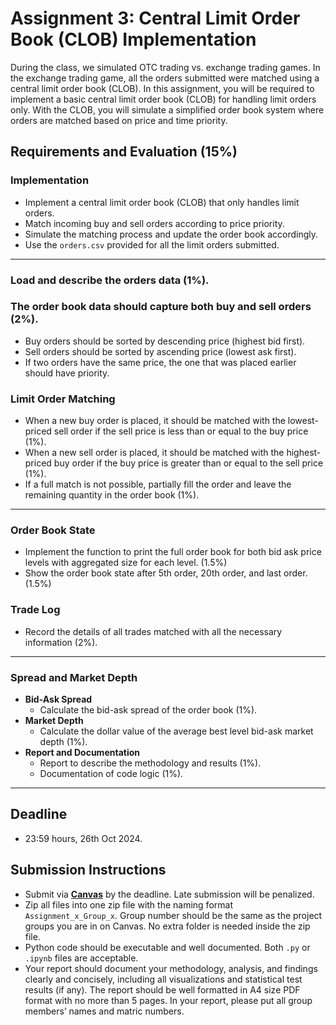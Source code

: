 # Assignment 3: Central Limit Order Book (CLOB) Implementation

During the class, we simulated OTC trading vs. exchange trading games. In the exchange trading game, all the orders submitted were matched using a central limit order book (CLOB). In this assignment, you will be required to implement a basic central limit order book (CLOB) for handling limit orders only. With the CLOB, you will simulate a simplified order book system where orders are matched based on price and time priority.

## Requirements and Evaluation (15%)

### Implementation
- Implement a central limit order book (CLOB) that only handles limit orders.
- Match incoming buy and sell orders according to price priority.
- Simulate the matching process and update the order book accordingly.
- Use the `orders.csv` provided for all the limit orders submitted.

---
### Load and describe the orders data (1%).

### The order book data should capture both buy and sell orders (2%).
- Buy orders should be sorted by descending price (highest bid first).
- Sell orders should be sorted by ascending price (lowest ask first).
- If two orders have the same price, the one that was placed earlier should have priority.

### Limit Order Matching
- When a new buy order is placed, it should be matched with the lowest-priced sell order if the sell price is less than or equal to the buy price (1%).
- When a new sell order is placed, it should be matched with the highest-priced buy order if the buy price is greater than or equal to the sell price (1%).
- If a full match is not possible, partially fill the order and leave the remaining quantity in the order book (1%).
---

### Order Book State
- Implement the function to print the full order book for both bid ask price levels with aggregated size for each level. (1.5%)
- Show the order book state after 5th order, 20th order, and last order. (1.5%)

### Trade Log
- Record the details of all trades matched with all the necessary information (2%).
---
### Spread and Market Depth
- **Bid-Ask Spread**
    - Calculate the bid-ask spread of the order book (1%).
- **Market Depth**
    - Calculate the dollar value of the average best level bid-ask market depth (1%).
- **Report and Documentation**
    - Report to describe the methodology and results (1%).
    - Documentation of code logic (1%).
---
## Deadline
- 23:59 hours, 26th Oct 2024.

## Submission Instructions
- Submit via [**Canvas**](https://canvas.nus.edu.sg/courses/62469/assignments/145368) by the deadline. Late submission will be penalized.
- Zip all files into one zip file with the naming format `Assignment_x_Group_x`. Group number should be the same as the project groups you are in on Canvas. No extra folder is needed inside the zip file.
- Python code should be executable and well documented. Both `.py` or `.ipynb` files are acceptable.
- Your report should document your methodology, analysis, and findings clearly and concisely, including all visualizations and statistical test results (if any). The report should be well formatted in A4 size PDF format with no more than 5 pages. In your report, please put all group members’ names and matric numbers.
